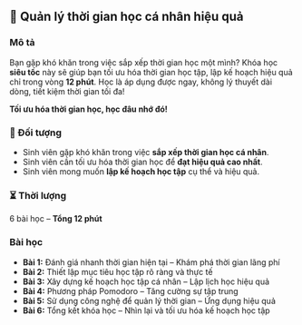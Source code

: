 ## 📌 Quản lý thời gian học cá nhân hiệu quả

### Mô tả  
Bạn gặp khó khăn trong việc sắp xếp thời gian học một mình? Khóa học **siêu tốc** này sẽ giúp bạn tối ưu hóa thời gian học tập, lập kế hoạch hiệu quả chỉ trong vòng **12 phút**. Học là áp dụng được ngay, không lý thuyết dài dòng, tiết kiệm thời gian tối đa!

**Tối ưu hóa thời gian học, học đâu nhớ đó!**

### 🎯 Đối tượng  
- Sinh viên gặp khó khăn trong việc **sắp xếp thời gian học cá nhân**.
- Sinh viên cần tối ưu hóa thời gian học để **đạt hiệu quả cao nhất**.
- Sinh viên mong muốn **lập kế hoạch học tập** cụ thể và hiệu quả.  

### ⏳ Thời lượng  
6 bài học – **Tổng 12 phút**  

### Bài học  
- **Bài 1:** Đánh giá nhanh thời gian hiện tại – Khám phá thời gian lãng phí
- **Bài 2:** Thiết lập mục tiêu học tập rõ ràng và thực tế
- **Bài 3:** Xây dựng kế hoạch học tập cá nhân – Lập lịch học hiệu quả
- **Bài 4:** Phương pháp Pomodoro – Tăng cường sự tập trung
- **Bài 5:** Sử dụng công nghệ để quản lý thời gian – Ứng dụng hiệu quả
- **Bài 6:** Tổng kết khóa học – Nhìn lại và tối ưu hóa kế hoạch học tập
